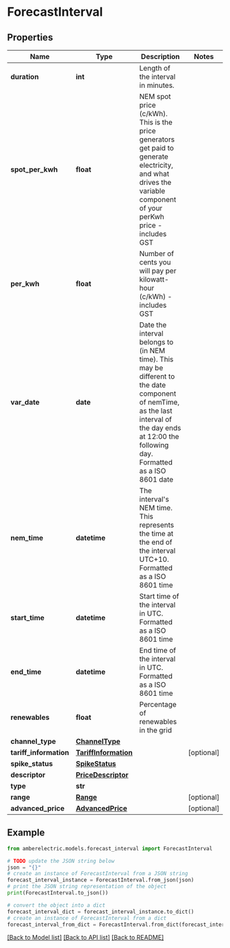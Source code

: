 # ForecastInterval


## Properties

Name | Type | Description | Notes
------------ | ------------- | ------------- | -------------
**duration** | **int** | Length of the interval in minutes. | 
**spot_per_kwh** | **float** | NEM spot price (c/kWh). This is the price generators get paid to generate electricity, and what drives the variable component of your perKwh price - includes GST | 
**per_kwh** | **float** | Number of cents you will pay per kilowatt-hour (c/kWh) - includes GST | 
**var_date** | **date** | Date the interval belongs to (in NEM time). This may be different to the date component of nemTime, as the last interval of the day ends at 12:00 the following day. Formatted as a ISO 8601 date | 
**nem_time** | **datetime** | The interval&#39;s NEM time. This represents the time at the end of the interval UTC+10. Formatted as a ISO 8601 time | 
**start_time** | **datetime** | Start time of the interval in UTC. Formatted as a ISO 8601 time | 
**end_time** | **datetime** | End time of the interval in UTC. Formatted as a ISO 8601 time | 
**renewables** | **float** | Percentage of renewables in the grid | 
**channel_type** | [**ChannelType**](ChannelType.md) |  | 
**tariff_information** | [**TariffInformation**](TariffInformation.md) |  | [optional] 
**spike_status** | [**SpikeStatus**](SpikeStatus.md) |  | 
**descriptor** | [**PriceDescriptor**](PriceDescriptor.md) |  | 
**type** | **str** |  | 
**range** | [**Range**](Range.md) |  | [optional] 
**advanced_price** | [**AdvancedPrice**](AdvancedPrice.md) |  | [optional] 

## Example

```python
from amberelectric.models.forecast_interval import ForecastInterval

# TODO update the JSON string below
json = "{}"
# create an instance of ForecastInterval from a JSON string
forecast_interval_instance = ForecastInterval.from_json(json)
# print the JSON string representation of the object
print(ForecastInterval.to_json())

# convert the object into a dict
forecast_interval_dict = forecast_interval_instance.to_dict()
# create an instance of ForecastInterval from a dict
forecast_interval_from_dict = ForecastInterval.from_dict(forecast_interval_dict)
```
[[Back to Model list]](../README.md#documentation-for-models) [[Back to API list]](../README.md#documentation-for-api-endpoints) [[Back to README]](../README.md)


